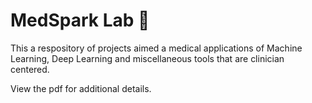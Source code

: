 # MedSpark Lab 🥼
This a respository of projects aimed a medical applications of Machine Learning, Deep Learning and miscellaneous tools that are clinician centered. 

View the pdf for additional details. 
